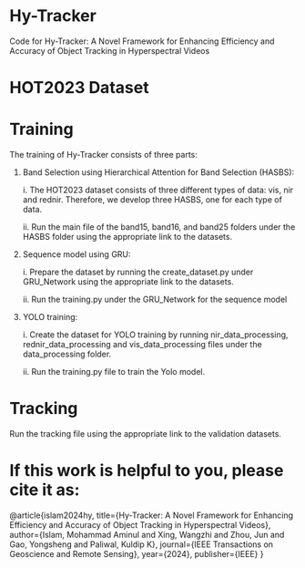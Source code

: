 # Hy-Tracker
Code for Hy-Tracker: A Novel Framework for Enhancing Efficiency and Accuracy of Object Tracking in Hyperspectral Videos
# HOT2023 Dataset
# Training
The training of Hy-Tracker consists of three parts:
1. Band Selection using Hierarchical Attention for Band Selection (HASBS):
   
   i. The HOT2023 dataset consists of three different types of data: vis, nir and rednir. Therefore, we develop three HASBS, one for each type of data.
   
   ii. Run the main file of the band15, band16, and band25 folders under the HASBS folder using the appropriate link to the datasets.
3. Sequence model using GRU:
   
   i. Prepare the dataset by running the create_dataset.py under GRU_Network using the appropriate link to the datasets.
   
   ii. Run the training.py under the GRU_Network for the sequence model
5. YOLO training:

   i. Create the dataset for YOLO training by running nir_data_processing, rednir_data_processing and vis_data_processing files under the data_processing folder.

   ii. Run the training.py file to train the Yolo model.


# Tracking
Run the tracking file using the appropriate link to the validation datasets.

# If this work is helpful to you, please cite it as:
@article{islam2024hy,
  title={Hy-Tracker: A Novel Framework for Enhancing Efficiency and Accuracy of Object Tracking in Hyperspectral Videos},
  author={Islam, Mohammad Aminul and Xing, Wangzhi and Zhou, Jun and Gao, Yongsheng and Paliwal, Kuldip K},
  journal={IEEE Transactions on Geoscience and Remote Sensing},
  year={2024},
  publisher={IEEE}
}


